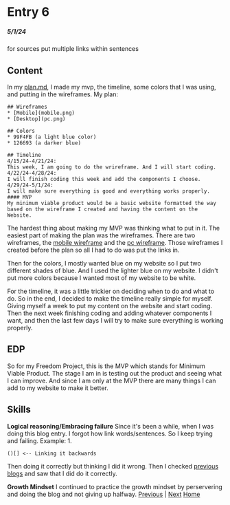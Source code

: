 # Entry 6
##### 5/1/24

for sources put multiple links within sentences

## Content
In my [plan.md](https://github.com/robertx7476/sep10-freedom-project/blob/main/prep/plan.md), I made my mvp, the timeline, some colors that I was using, and putting in the wireframes.
My plan:

```
## Wireframes
* [Mobile](mobile.png)
* [Desktop](pc.png)

## Colors
* 99F4FB (a light blue color)
* 126693 (a darker blue)

## Timeline
4/15/24-4/21/24:
This week, I am going to do the wrireframe. And I will start coding.
4/22/24-4/28/24:
I will finish coding this week and add the components I choose.
4/29/24-5/1/24:
I will make sure everything is good and everything works properly.
#### MVP
My minimum viable product would be a basic website formatted the way based on the wireframe I created and having the content on the Website.
```

The hardest thing about making my MVP was thinking what to put in it. The easiest part of making the plan was the wireframes. There are two wireframes, the [mobile wireframe](https://wireframe.cc/m59a8U) and the [pc wireframe](https://wireframe.cc/7XUt37). Those wireframes I created before the plan so all I had to do was put the links in.

Then for the colors, I mostly wanted blue on my website so I put two different shades of blue. And I used the lighter blue on my website. I didn't put more colors because I wanted most of my website to be white.

For the timeline, it was a little trickier on deciding when to do and what to do. So in the end, I decided to make the timeline really simple for myself. Giving myself a week to put my content on the website and start coding. Then the next week finishing coding and adding whatever components I want, and then the last few days I will try to make sure everything is working properly.
## EDP
So for my Freedom Project, this is the MVP which stands for Minimum Viable Product. The stage I am in is testing out the product and seeing what I can improve. And since I am only at the MVP there are many things I can add to my website to make it better.
## Skills
<b>Logical reasoning/Embracing failure</b>
Since it's been a while, when I was doing this blog entry. I forgot how link words/sentences. So I keep trying and failing.
Example:
1.
```
()[] <-- Linking it backwards
```

Then doing it correctly but thinking I did it wrong. Then I checked [previous blogs](https://github.com/robertx7476/sep10-freedom-project/blob/main/blog/entry05.md) and saw that I did do it correctly.

<b>Growth Mindset</b>
I continued to practice the growth mindset by perservering and doing the blog and not giving up halfway.
[Previous](entry05.md) | [Next](entry07.md)
[Home](../README.md)
